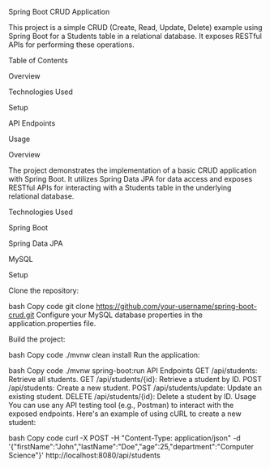 Spring Boot CRUD Application

This project is a simple CRUD (Create, Read, Update, Delete) example using Spring Boot for a Students table in a relational database. It exposes RESTful APIs for performing these operations.

Table of Contents

Overview

Technologies Used

Setup

API Endpoints

Usage


Overview

The project demonstrates the implementation of a basic CRUD application with Spring Boot. It utilizes Spring Data JPA for data access and exposes RESTful APIs for interacting with a Students table in the underlying relational database.

Technologies Used

Spring Boot

Spring Data JPA

MySQL

Setup


Clone the repository:

bash
Copy code
git clone https://github.com/your-username/spring-boot-crud.git
Configure your MySQL database properties in the application.properties file.

Build the project:

bash
Copy code
./mvnw clean install
Run the application:

bash
Copy code
./mvnw spring-boot:run
API Endpoints
GET /api/students: Retrieve all students.
GET /api/students/{id}: Retrieve a student by ID.
POST /api/students: Create a new student.
POST /api/students/update: Update an existing student.
DELETE /api/students/{id}: Delete a student by ID.
Usage
You can use any API testing tool (e.g., Postman) to interact with the exposed endpoints. Here's an example of using cURL to create a new student:

bash
Copy code
curl -X POST -H "Content-Type: application/json" -d '{"firstName":"John","lastName":"Doe","age":25,"department":"Computer Science"}' http://localhost:8080/api/students



